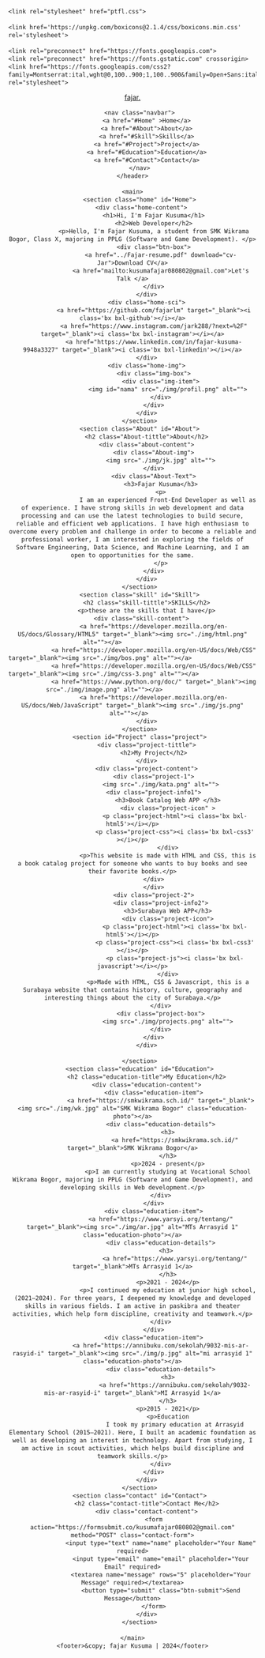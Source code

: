<!DOCTYPE html>
<html lang="en">
<head>
    <meta charset="UTF-8">
    <meta name="viewport" content="width=device-width, initial-scale=1.0">
    <title>Portofolio&#160;Jar</title>
    <link rel="shortcut icon" href="./img/jk.jpg" type="image/x-icon">

    <link rel="stylesheet" href="ptfl.css">

    <link href='https://unpkg.com/boxicons@2.1.4/css/boxicons.min.css' rel='stylesheet'>

    <link rel="preconnect" href="https://fonts.googleapis.com">
    <link rel="preconnect" href="https://fonts.gstatic.com" crossorigin>
    <link href="https://fonts.googleapis.com/css2?family=Montserrat:ital,wght@0,100..900;1,100..900&family=Open+Sans:ital,wght@0,300..800;1,300..800&family=Poppins:ital,wght@0,100;0,200;0,300;0,400;0,500;0,600;0,700;0,800;0,900;1,100;1,200;1,300;1,400;1,500;1,600;1,700;1,800;1,900&family=Roboto:ital,wght@0,100;0,300;0,400;0,500;0,700;0,900;1,100;1,300;1,400;1,500;1,700;1,900&display=swap" rel="stylesheet">
</head>
<body>
    <header class="header">
        <a href="#nama" class="nama">fajar.</a>
        
        <nav class="navbar">
            <a href="#Home" >Home</a>
            <a href="#About">About</a>
            <a href="#Skill">Skills</a>
            <a href="#Project">Project</a>
            <a href="#Education">Education</a>
            <a href="#Contact">Contact</a>
        </nav>
    </header>

    <main>
        <section class="home" id="Home">
            <div class="home-content">   
                <h1>Hi, I'm Fajar Kusuma</h1>
                <h2>Web Developer</h2>
                <p>Hello, I'm Fajar Kusuma, a student from SMK Wikrama Bogor, Class X, majoring in PPLG (Software and Game Development). </p>
                <div class="btn-box">
                    <a href="../Fajar-resume.pdf" download="cv-Jar">Download CV</a>
                    <a href="mailto:kusumafajar080802@gmail.com">Let's Talk </a>
                </div>
            </div>
            <div class="home-sci">
                <a href="https://github.com/fajarlm" target="_blank"><i class='bx bxl-github'></i></a>
                <a href="https://www.instagram.com/jark288/?next=%2F" target="_blank"><i class='bx bxl-instagram'></i></a>
                <a href="https://www.linkedin.com/in/fajar-kusuma-9948a3327" target="_blank"><i class='bx bxl-linkedin'></i></a>
            </div>
            <div class="home-img">
                <div class="img-box">
                    <div class="img-item">
                        <img id="nama" src="./img/profil.png" alt="">
                    </div>
                </div>
            </div>
        </section>
        <section class="About" id="About">
            <h2 class="About-tittle">About</h2>
            <div class="about-content">
                <div class="About-img">
                    <img src="./img/jk.jpg" alt="">
                </div>
                <div class="About-Text">
                    <h3>Fajar Kusuma</h3>
                    <p>
                        I am an experienced Front-End Developer as well as  of experience. I have strong skills in web development and data processing and can use the latest technologies to build secure, reliable and efficient web applications. I have high enthusiasm to overcome every problem and challenge in order to become a reliable and professional worker, I am interested in exploring the fields of Software Engineering, Data Science, and Machine Learning, and I am open to opportunities for the same.
                    </p>
                </div>
            </div>
        </section>
        <section class="skill" id="Skill">
            <h2 class="skill-tittle">SKILLS</h2>
            <p>these are the skills that I have</p>
            <div class="skill-content">   
                <a href="https://developer.mozilla.org/en-US/docs/Glossary/HTML5" target="_blank"><img src="./img/html.png" alt=""></a>                 
                <a href="https://developer.mozilla.org/en-US/docs/Web/CSS" target="_blank"><img src="./img/bos.png" alt=""></a>                                
                <a href="https://developer.mozilla.org/en-US/docs/Web/CSS" target="_blank"><img src="./img/css-3.png" alt=""></a>                            
                <a href="https://www.python.org/doc/" target="_blank"><img src="./img/image.png" alt=""></a>                
                <a href="https://developer.mozilla.org/en-US/docs/Web/JavaScript" target="_blank"><img src="./img/js.png" alt=""></a>  
            </div>
        </section>
        <section id="Project" class="project">
            <div class="project-tittle">
                <h2>My Project</h2>
            </div>
            <div class="project-content">
                <div class="project-1">
                    <img src="./img/kata.png" alt="">
                    <div class="project-info1">    
                        <h3>Book Catalog Web APP </h3>
                        <div class="project-icon" >
                            <p class="project-html"><i class='bx bxl-html5'></i></p>
                            <p class="project-css"><i class='bx bxl-css3'  ></i></p>
                        </div>
                        <p>This website is made with HTML and CSS, this is a book catalog project for someone who wants to buy books and see their favorite books.</p>
                    </div>    
                </div>
                <div class="project-2">
                    <div class="project-info2">
                        <h3>Surabaya Web APP</h3>
                        <div class="project-icon">
                            <p class="project-html"><i class='bx bxl-html5'></i></p>
                            <p class="project-css"><i class='bx bxl-css3'  ></i></p>
                            <p class="project-js"><i class='bx bxl-javascript'></i></p>
                        </div>
                        <p>Made with HTML, CSS & Javascript, this is a Surabaya website that contains history, culture, geography and interesting things about the city of Surabaya.</p>
                    </div>
                    <div class="project-box">
                        <img src="./img/projects.png" alt="">
                    </div>
                </div>
            </div>
            
        </section>
        <section class="education" id="Education">
            <h2 class="education-title">My Education</h2>
            <div class="education-content">
                <div class="education-item">
                    <a href="https://smkwikrama.sch.id/" target="_blank"><img src="./img/wk.jpg" alt="SMK Wikrama Bogor" class="education-photo"></a>
                    <div class="education-details">
                        <h3>
                            <a href="https://smkwikrama.sch.id/" target="_blank">SMK Wikrama Bogor</a>
                        </h3>
                        <p>2024 - present</p>
                        <p>I am currently studying at Vocational School Wikrama Bogor, majoring in PPLG (Software and Game Development), and developing skills in Web development.</p>
                    </div>
                </div>
                <div class="education-item">
                    <a href="https://www.yarsyi.org/tentang/" target="_blank"><img src="./img/ar.jpg" alt="MTs Arrasyid 1" class="education-photo"></a>
                    <div class="education-details">
                        <h3> 
                            <a href="https://www.yarsyi.org/tentang/" target="_blank">MTs Arrasyid 1</a>
                        </h3>
                        <p>2021 - 2024</p>
                        <p>I continued my education at junior high school, (2021–2024). For three years, I deepened my knowledge and developed skills in various fields. I am active in paskibra and theater activities, which help form discipline, creativity and teamwork.</p>
                    </div>
                </div>
                <div class="education-item">
                    <a href="https://annibuku.com/sekolah/9032-mis-ar-rasyid-i" target="_blank"><img src="./img/p.jpg" alt="mi arrasyid 1" class="education-photo"></a>
                    <div class="education-details">
                        <h3>
                            <a href="https://annibuku.com/sekolah/9032-mis-ar-rasyid-i" target="_blank">MI Arrasyid 1</a>
                        </h3>
                        <p>2015 - 2021</p>
                        <p>Education
                            I took my primary education at Arrasyid Elementary School (2015–2021). Here, I built an academic foundation as well as developing an interest in technology. Apart from studying, I am active in scout activities, which helps build discipline and teamwork skills.</p>
                    </div>
                </div>
            </div>
        </section>
        <section class="contact" id="Contact">
            <h2 class="contact-title">Contact Me</h2>
            <div class="contact-content">
                <form action="https://formsubmit.co/kusumafajar080802@gmail.com" method="POST" class="contact-form">
                    <input type="text" name="name" placeholder="Your Name" required>
                    <input type="email" name="email" placeholder="Your Email" required>
                    <textarea name="message" rows="5" placeholder="Your Message" required></textarea>
                    <button type="submit" class="btn-submit">Send Message</button>
                </form>
            </div>
        </section>
        
    </main>
    <footer>&copy; fajar Kusuma | 2024</footer>
</body>
</html>
